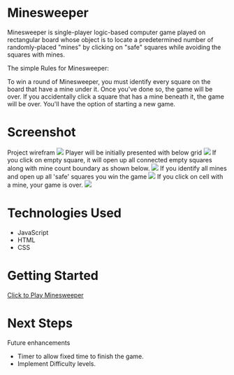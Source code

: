 # Minesweeper
Minesweeper is single-player logic-based computer game played on rectangular board whose object is to locate a predetermined number of randomly-placed "mines" by clicking on "safe" squares while avoiding the squares with mines.

The simple Rules for Minesweeper: 

To win a round of Minesweeper, you must identify every square on the board that have a mine under it. Once you've done so, the game will be over. If you accidentally click a square that has a mine beneath it, the game will be over. You'll have the option of starting a new game.


# Screenshot
Project wirefram
<img src ="https://i.imgur.com/10cRpLL.png">
Player will be initially presented with below grid
<img src="https://i.imgur.com/h2zPdYS.png">
If you click on empty square, it will open up all connected empty squares along with mine count boundary as shown below.
<img src="https://i.imgur.com/THBabUw.png">
If you identify all mines and open up all 'safe' squares you win the game
<img src="https://i.imgur.com/VES2WZi.png">
If you click on cell with a mine, your game is over.
<img src="https://i.imgur.com/6dP4L0s.png">

# Technologies Used

- JavaScript
- HTML
- CSS


# Getting Started

[Click to Play Minesweeper](https://jyoti1581989.github.io/Minesweeper/)

# Next Steps
Future enhancements
- Timer to allow fixed time to finish the game.
- Implement Difficulty levels. 